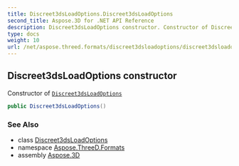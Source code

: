 ```yaml
---
title: Discreet3dsLoadOptions.Discreet3dsLoadOptions
second_title: Aspose.3D for .NET API Reference
description: Discreet3dsLoadOptions constructor. Constructor of Discreet3dsLoadOptions
type: docs
weight: 10
url: /net/aspose.threed.formats/discreet3dsloadoptions/discreet3dsloadoptions/
---
```

## Discreet3dsLoadOptions constructor

Constructor of [`Discreet3dsLoadOptions`](../)

```csharp
public Discreet3dsLoadOptions()
```

### See Also

* class [Discreet3dsLoadOptions](../)
* namespace [Aspose.ThreeD.Formats](../../../aspose.threed.formats/)
* assembly [Aspose.3D](../../../)


